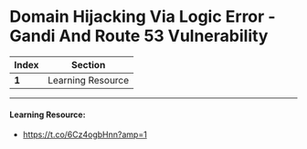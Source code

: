 # Domain Hijacking Via Logic Error - Gandi And Route 53 Vulnerability

Index | Section
--- | ---
**1** | Learning Resource

___


#### Learning Resource: 

* https://t.co/6Cz4ogbHnn?amp=1
